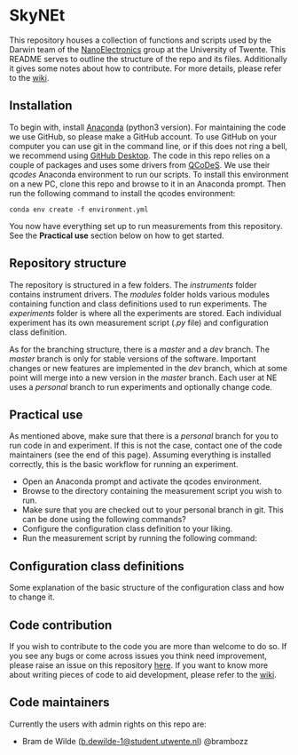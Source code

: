# SkyNEt

This repository houses a collection of functions and scripts used by the Darwin team of the [NanoElectronics](https://www.utwente.nl/en/eemcs/ne/) group at the University of Twente. This README serves to outline the structure of the repo and its files. Additionally it gives some notes about how to contribute. For more details, please refer to the [wiki](https://github.com/BraiNEdarwin/SkyNEt/wiki).

## Installation

To begin with, install [Anaconda](https://www.anaconda.com/download) (python3 version). For maintaining the code we use GitHub, so please make a GitHub account. To use GitHub on your computer you can use git in the command line, or if this does not ring a bell, we recommend using [GitHub Desktop](https://desktop.github.com/).
The code in this repo relies on a couple of packages and uses some drivers from [QCoDeS](https://github.com/QCoDeS/Qcodes). We use their *qcodes* Anaconda environment to run our scripts. To install this environment on a new PC, clone this repo and browse to it in an Anaconda prompt. Then run the following command to install the qcodes environment:

```
conda env create -f environment.yml
```
You now have everything set up to run measurements from this repository. See the **Practical use** section below on how to get started.

## Repository structure

The repository is structured in a few folders. The *instruments* folder contains instrument drivers. The *modules* folder holds various modules containing function and class definitions used to run experiments. The *experiments* folder is where all the experiments are stored. Each individual experiment has its own measurement script (*.py* file) and configuration class definition.

As for the branching structure, there is a *master* and a *dev* branch. The *master* branch is only for stable versions of the software. Important changes or new features are implemented in the *dev* branch, which at some point will merge into a new version in the *master* branch. Each user at NE uses a *personal* branch to run experiments and optionally change code.

## Practical use

As mentioned above, make sure that there is a *personal* branch for you to run code in and experiment. If this is not the case, contact one of the code maintainers (see the end of this page). Assuming everything is installed correctly, this is the basic workflow for running an experiment.

* Open an Anaconda prompt and activate the qcodes environment.
* Browse to the directory containing the measurement script you wish to run.
* Make sure that you are checked out to your personal branch in git. This can be done using the following commands?
* Configure the configuration class definition to your liking.
* Run the measurement script by running the following command:

## Configuration class definitions

Some explanation of the basic structure of the configuration class and how to change it.

## Code contribution

If you wish to contribute to the code you are more than welcome to do so. If you see any bugs or come across issues you think need improvement, please raise an issue on this repository [here](https://github.com/BraiNEdarwin/SkyNEt/issues). If you want to know more about writing pieces of code to aid development, please refer to the [wiki](https://github.com/BraiNEdarwin/SkyNEt/wiki).

## Code maintainers
Currently the users with admin rights on this repo are:
* Bram de Wilde (b.dewilde-1@student.utwente.nl) @brambozz

